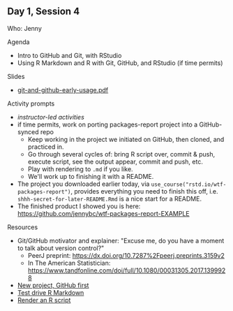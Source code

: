 ## Day 1, Session 4

Who: Jenny

Agenda

  * Intro to GitHub and Git, with RStudio
  * Using R Markdown and R with Git, GitHub, and RStudio (if time permits)
  
Slides

  * [git-and-github-early-usage.pdf](git-and-github-early-usage.pdf)
  
Activity prompts

  * *instructor-led activities*
  * if time permits, work on porting packages-report project into a GitHub-synced repo
    - Keep working in the project we initiated on GitHub, then cloned, and practiced in.
    - Go through several cycles of: bring R script over, commit & push, execute script, see the output appear, commit and push, etc.
    - Play with rendering to `.md` if you like.
    - We'll work up to finishing it with a README.
  * The project you downloaded earlier today, via `use_course("rstd.io/wtf-packages-report")`, provides everything you need to finish this off, i.e. `shhh-secret-for-later-README.Rmd` is a nice start for a README.
  * The finished product I showed you is here: <https://github.com/jennybc/wtf-packages-report-EXAMPLE>
  
Resources

  * Git/GitHub motivator and explainer: "Excuse me, do you have a moment to talk about version control?"
    - PeerJ preprint: <https://dx.doi.org/10.7287%2Fpeerj.preprints.3159v2>
    - In The American Statistician: <https://www.tandfonline.com/doi/full/10.1080/00031305.2017.1399928>
  * [New project, GitHub first](https://happygitwithr.com/new-github-first.html)
  * [Test drive R Markdown](https://happygitwithr.com/rmd-test-drive.html)
  * [Render an R script](https://happygitwithr.com/r-test-drive.html)
